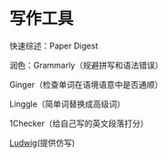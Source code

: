 # 写作工具

快速综述：Paper Digest

润色：Grammarly（规避拼写和语法错误）

Ginger（检查单词在语境语意中是否通顺）

Linggle（简单词替换成高级词）

1Checker（给自己写的英文段落打分）

[Ludwig](http://search.bilibili.com/all?from_source=webcommentline_search&keyword=Ludwig)(提供仿写)